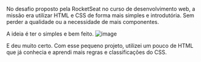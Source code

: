No desafio proposto pela RocketSeat no curso de desenvolvimento web, a missão era utilizar HTML e CSS de forma mais simples e introdutória.
Sem perder a qualidade ou a necessidade de mais componentes. 

A ideia é ter o simples e bem feito. 
![image](https://github.com/user-attachments/assets/2ca8ad77-2afe-4102-9d71-0aae299c7d8b)

E deu muito certo.
Com esse pequeno projeto, utilizei um pouco de HTML que já conhecia e aprendi mais regras e classificações do CSS.
